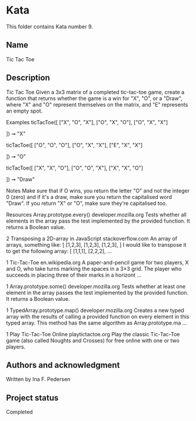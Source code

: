 # Kata 
This folder contains Kata number 9.
## Name
Tic Tac Toe

## Description
Tic Tac Toe
Given a 3x3 matrix of a completed tic-tac-toe game, create a function that returns whether the game is a win for "X", "O", or a "Draw", where "X" and "O" represent themselves on the matrix, and "E" represents an empty spot.

Examples
ticTacToe([
  ["X", "O", "X"],
  ["O", "X",  "O"],
  ["O", "X",  "X"]

]) ➞ "X"

ticTacToe([
  ["O", "O", "O"],
  ["O", "X", "X"],
  ["E", "X", "X"]

]) ➞ "O"

ticTacToe([
  ["X", "X", "O"],
  ["O", "O", "X"],
  ["X", "X", "O"]

]) ➞ "Draw"

Notes
Make sure that if O wins, you return the letter "O" and not the integer 0 (zero) and if it's a draw, make sure you return the capitalised word "Draw". If you return "X" or "O", make sure they're capitalised too.

 

Resources
Array.prototype.every()
developer.mozilla.org
Tests whether all elements in the array pass the test implemented by the provided function. It returns a Boolean value.

2 
Transposing a 2D-array in JavaScript
stackoverflow.com
An array of arrays, something like: [ [1,2,3], [1,2,3], [1,2,3], ] I would like to transpose it to get the following array: [ [1,1,1], [2,2,2], …

1 
Tic-Tac-Toe
en.wikipedia.org
A paper-and-pencil game for two players, X and O, who take turns marking the spaces in a 3×3 grid. The player who succeeds in placing three of their marks in a horizont …

1 
Array.prototype.some()
developer.mozilla.org
Tests whether at least one element in the array passes the test implemented by the provided function. It returns a Boolean value.

1 
TypedArray.prototype.map()
developer.mozilla.org
Creates a new typed array with the results of calling a provided function on every element in this typed array. This method has the same algorithm as Array.prototype.ma …

1 
Play Tic-Tac-Toe Online
playtictactoe.org
Play the classic Tic-Tac-Toe game (also called Noughts and Crosses) for free online with one or two players.


## Authors and acknowledgment
Written by Ina F. Pedersen

## Project status
Completed